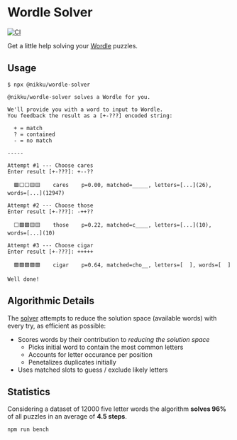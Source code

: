 # Wordle Solver

[![CI](https://github.com/nikku/wordle-solver/actions/workflows/CI.yml/badge.svg)](https://github.com/nikku/wordle-solver/actions/workflows/CI.yml)

Get a little help solving your [Wordle](https://www.nytimes.com/games/wordle/index.html) puzzles.


## Usage

```
$ npx @nikku/wordle-solver

@nikku/wordle-solver solves a Wordle for you.

We'll provide you with a word to input to Wordle.
You feedback the result as a [+-???] encoded string:

  + = match
  ? = contained
  - = no match

-----

Attempt #1 --- Choose cares
Enter result [+-???]: +--??

  🟩⬜⬜🟨🟨    cares    p=0.00, matched=_____, letters=[...](26), words=[...](12947)

Attempt #2 --- Choose those
Enter result [+-???]: -++??

  ⬜🟩🟩🟨🟨    those    p=0.22, matched=c____, letters=[...](10), words=[...](10)

Attempt #3 --- Choose cigar
Enter result [+-???]: +++++

  🟩🟩🟩🟩🟩    cigar    p=0.64, matched=cho__, letters=[  ], words=[  ]

Well done!
```


## Algorithmic Details

The [solver](./lib/solver.js) attempts to reduce the solution space (available words) with every try, as efficient as possible:

* Scores words by their contribution to _reducing the solution space_
    * Picks initial word to contain the most common letters
    * Accounts for letter occurance per position
    * Penetalizes duplicates initially
* Uses matched slots to guess / exclude likely letters


## Statistics

Considering a dataset of 12000 five letter words the algorithm __solves 96%__ of all puzzles in an average of __4.5 steps__.

```
npm run bench
```